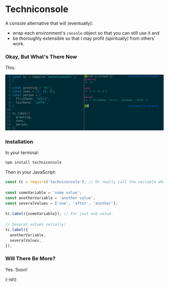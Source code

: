 # Techniconsole

A console alternative that will (eventually):

* wrap each environment's `console` object so that you can still use it and
* be thoroughly extensible so that I may profit (spiritually) from others' work.


### Okay, But What's There Now

This:

![example of several JavaScript values being logged along with labels of their variable names](./example.png)


### Installation

In your terminal:

```bash
npm install techniconsole
```

Then in your JavaScript:

```javascript
const tc = require('techniconsole'); // Or really call the variable whatever you want!

const someVariable = 'some value';
const anotherVariable = 'another value';
const severalValues = ['one', 'after', 'another'];

tc.label({someVariable}); // For just one value.

// Several values serially:
tc.label({
  anotherVariable,
  severalValues,
});
```


### Will There Be More?

Yes. Soon!

(-ish)
